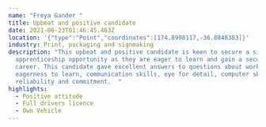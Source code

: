 ```yaml
---
name: "Freya Gander "
title: Upbeat and positive candidate
date: 2021-06-23T01:46:45.463Z
location: '{"type":"Point","coordinates":[174.8998117,-36.8848383]}'
industry: Print, packaging and signmaking
description: "This upbeat and positive candidate is keen to secure a sign making
  apprenticeship opportunity as they are eager to learn and gain a secure
  career. This candidate gave excellent answers to questions about work ethic,
  eagerness to learn, communication skills, eye for detail, computer skills and
  reliability and commitment.  "
highlights:
  - Positive attitude
  - Full drivers licence
  - Own Vehicle
---
```

